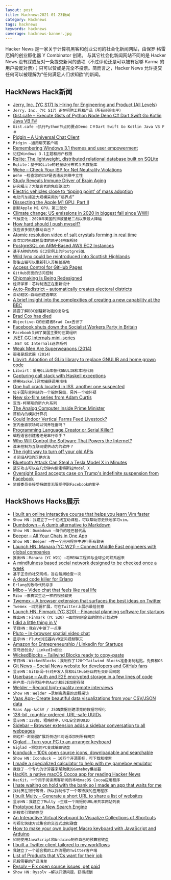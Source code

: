 ```yaml
---
layout: post
title: Hacknews2021-01-23新闻
category: Hacknews
tags: hacknews
keywords: hacknews
coverage: hacknews-banner.jpg
---
```


Hacker News 是一家关于计算机黑客和创业公司的社会化新闻网站，由保罗·格雷厄姆的创业孵化器 Y Combinator 创建。
与其它社会化新闻网站不同的是 Hacker News 没有踩或反对一条提交新闻的选项（不过评论还是可以被有足够 Karma 的用户投反对票）；只可以赞或是完全不投票。简而言之，Hacker News 允许提交任何可以被理解为“任何满足人们求知欲”的新闻。

## HackNews Hack新闻


- [Jerry, Inc. (YC S17) Is Hiring for Engineering and Product (All Levels)](https://jerry.ai/careers)
- `Jerry，Inc.（YC S17）正在招聘工程和产品（所有经验水平）`
- [Gist.cafe – Execute Gists of Python Node Deno C# Dart Swift Go Kotlin Java VB F#](https://gist.cafe)
- `Gist.cafe –执行Python节点的要点Deno C＃Dart Swift Go Kotlin Java VB F＃`
- [Pidgin – A Universal Chat Client](https://www.pidgin.im/plugins)
- `Pidgin –通用聊天客户端`
- [Remembering Windows 3.1 themes and user empowerment](https://hisham.hm/2019/07/26/remembering-windows-31-themes-and-user-empowerment/)
- `记住Windows 3.1主题和用户权限`
- [Rqlite: The lightweight, distributed relational database built on SQLite](https://github.com/rqlite/rqlite)
- `Rqlite：基于SQLite的轻量级分布式关系数据库`
- [Wehe – Check Your ISP for Net Neutrality Violations](https://dd.meddle.mobi/)
- `Wehe –检查您的ISP是否违反网络中立性`
- [Study Reveals Immune Driver of Brain Aging](https://med.stanford.edu/news/all-news/2021/01/study-reveals-immune-driver-of-brain-aging.html)
- `研究揭示了大脑衰老的免疫驱动力`
- [Electric vehicles close to ‘tipping point’ of mass adoption](https://www.theguardian.com/environment/2021/jan/22/electric-vehicles-close-to-tipping-point-of-mass-adoption)
- `电动汽车接近大规模采用的“临界点”`
- [Dissecting the Apple M1 GPU, Part II](https://rosenzweig.io/blog/asahi-gpu-part-2.html)
- `剖析Apple M1 GPU，第二部分`
- [Climate change: US emissions in 2020 in biggest fall since WWII](https://www.bbc.com/news/science-environment-55632050)
- `气候变化：2020年美国的排放量是二战以来最大降幅`
- [How hard should I push myself?](https://superorganizers.every.to/p/how-hard-should-i-push-myself)
- `我应该多努力推动自己？`
- [Atomic resolution video of salt crystals forming in real time](https://www.u-tokyo.ac.jp/focus/en/press/z0508_00161.html)
- `首次实时形成盐晶体的原子分辨率视频`
- [PostgreSQL on ARM-Based AWS EC2 Instances](https://www.percona.com/blog/2021/01/22/postgresql-on-arm-based-aws-ec2-instances-is-it-any-good/)
- `基于ARM的AWS EC2实例上的PostgreSQL`
- [Wild lynx could be reintroduced into Scottish Highlands](https://www.theguardian.com/environment/2021/jan/20/wild-lynx-could-be-reintroduced-into-scottish-highlands)
- `野生山猫可以重新引入苏格兰高地`
- [Access Control for GitHub Pages](https://github.blog/changelog/2021-01-21-access-control-for-github-pages/)
- `GitHub页面的访问控制`
- [Chipmaking Is Being Redesigned](https://www.economist.com/business/2021/01/23/chipmaking-is-being-redesigned-effects-will-be-far-reaching)
- `经济学家：芯片制造正在重新设计`
- [Auto-Redistrict – automatically creates electoral districts](http://autoredistrict.org/)
- `自动辖区–自动创建选举区`
- [A brief insight into the complexities of creating a new capability at the BBC](https://medium.com/bbc-design-engineering/a-brief-insight-into-the-complexities-of-creating-a-new-capability-at-the-bbc-b52c464ed7ee)
- `简要了解BBC创建新功能的复杂性`
- [Brad Cox has died](https://www.legacy.com/us/obituaries/scnow/name/brad-cox-obituary?pid=197454225)
- `Objective-C的创建者Brad Cox去世了`
- [Facebook shuts down the Socialist Workers Party in Britain](https://swp.org.uk/press-release-facebook-shuts-down-major-left-wing-group-in-britain/)
- `Facebook关闭了英国主要的左翼组织`
- [.NET GC Internals mini-series](https://tooslowexception.com/net-gc-internals-mini-series/)
- `.NET GC Internals迷你系列`
- [Weak Men Are Superweapons (2014)](https://www.slatestarcodexabridged.com/Weak-Men-Are-Superweapons)
- `弱者是超武器（2014）`
- [Libvirt: Adoption of GLib library to replace GNULIB and home grown code](https://www.berrange.com/posts/2020/01/30/libvirt-adoption-of-glib-library-to-replace-gnulib-home-grown-code/)
- `Libvirt：采用GLib库替代GNULIB和本地代码`
- [Capturing call stack with Haskell exceptions](https://maksbotan.github.io/posts/2021-01-20-callstacks.html)
- `使用Haskell异常捕获调用堆栈`
- [One hull crack located in ISS, another one suspected](https://tass.com/science/1247847)
- `位于国际空间站的一个船体裂缝，另外一个被怀疑`
- [New six-film series from Adam Curtis](https://www.bbc.com/mediacentre/2021/cgyoomh)
- `亚当·柯蒂斯的新六片系列`
- [The Analog Computer Inside Prime Minister](http://www.insidegmt.com/2021/01/the-analog-computer-inside-prime-minister/)
- `首相内的模拟计算机`
- [Could Indoor Vertical Farms Feed Livestock?](https://www.smithsonianmag.com/innovation/could-indoor-vertical-farms-feed-livestock-180976809/)
- `室内垂直农场可以饲养牲畜吗？`
- [Programming Language Creator or Serial Killer?](https://vole.wtf/coder-serial-killer-quiz/)
- `编程语言创建者还是串行杀手？`
- [Who Will Control the Software That Powers the Internet?](https://a16z.com/2021/01/14/internet-control-crypto-decentralization-community-owned-operated-networks/)
- `谁来控制为互联网提供动力的软件？`
- [The right way to turn off your old APIs](https://httptoolkit.tech/blog/how-to-turn-off-your-old-apis/)
- `关闭旧API的正确方法`
- [Bluetooth Attack Can Steal a Tesla Model X in Minutes](https://www.wired.com/story/tesla-model-x-hack-bluetooth/)
- `蓝牙攻击可以在几分钟内偷走特斯拉Model X`
- [Oversight Board accepts case on Trump's indefinite suspension from Facebook](https://oversightboard.com/news/236821561313092-oversight-board-accepts-case-on-former-us-president-trump-s-indefinite-suspension-from-facebook-and-instagram/)
- `监督委员会接受特朗普无限期停职Facebook的案子`


## HackShows Hacks展示

- [ I built an online interactive course that helps you learn Vim faster](https://www.vim.so)
- `Show HN：我建立了一个在线互动课程，可以帮助您更快地学习vim。`
- [ Dumbdown – A dumb alternative to Markdown](https://github.com/treenotation/dumbdown)
- `Show HN：Dumbdown –降价的哑巴替代品`
- [ Beeper – All Your Chats in One App](https://www.beeperhq.com/?hn)
- `Show HN：Beeper –在一个应用程序中进行所有聊天`
- [Launch HN: Manara (YC W21) – Connect Middle East engineers with global companies](item?id=25849054)
- `推出HN：Manara（YC W21）–将MENA工程师与全球公司联系起来`
- [ A mindfulness based social network designed to be checked once a week](https://www.sundayy.app/)
- `基于正念的社交网络，旨在每周检查一次`
- [ A dead code killer for Erlang](https://tech.nextroll.com/blog/dev/2021/01/06/erlang-rebar3-hank.html)
- `Erlang的致命代码杀手`
- [ Mibo – Video chat that feels like real life](https://getmibo.com/)
- `Mibo –像真实生活一样的视频聊天`
- [ Twemex – A browser extension that surfaces the best ideas on Twitter](https://twemex.app/)
- `Twemex –浏览器扩展，可在Twitter上展示最佳创意`
- [Launch HN: Finmark (YC S20) – Financial planning software for startups](item?id=25860819)
- `推出HN：Finmark（YC S20）–面向初创企业的财务计划软件`
- [ I did a little thing in V](https://github.com/profullstack/bitchin.net)
- `节目HN：我在V中做了一点事`
- [ Pluto – In-browser spatial video chat](https://pluto.video)
- `显示HN：Pluto浏览器内VR空间视频聊天`
- [ Amazon for Entrepreneurship / LinkedIn for Startups](https://startupstarter.co)
- `亚马逊创业/ LinkedIn创业`
- [ WickedBlocks – Tailwind Blocks ready to copy-paste](https://blocks.wickedtemplates.com/)
- `节目HN：WickedBlocks：我制作了120个Tailwind Blocks准备复制粘贴。免费和OS`
- [ Git News – Social News website for developers and GitHub fans](https://gitnews.tech)
- `显示HN：Git新闻–针对开发人员和GitHub粉丝的社交新闻网站`
- [ Userbase – Auth and E2E encrypted storage in a few lines of code](https://userbase.com/?home)
- `用户库–几行代码中的Auth和E2E加密存储`
- [ Welder – Record high-quality remote interviews](https://www.getwelder.com/)
- `Show HN：Welder –录制高质量的远程采访`
- [ Vaas App- Create beautiful data visualizations from your CSV/JSON data](https://www.vaasapp.co)
- `Vaas App-从CSV / JSON数据创建漂亮的数据可视化`
- [ 128-bit, roughly-ordered, URL-safe UUIDs](https://github.com/anthonynsimon/timeflake)
- `显示HN：128位，粗略排序，URL安全的UUID`
- [ Sidebar – Browser extension adds a sidebar conversation to all webpages](https://sidebarhq.com/)
- `侧边栏–浏览器扩展将侧边栏对话添加到所有网页`
- [ Giglad – Turn your PC to an arranger keyboard](https://deltarray.com/)
- `Giglad –将您的PC变成编曲键盘`
- [ Iconduck – 100k open source icons, downloadable and searchable](https://iconduck.com/)
- `Show HN：Iconduck – 10万个开源图标，可下载和搜索`
- [ I made a specialized calculator to help with my gameboy emulator](https://github.com/alt-romes/programmer-calculator)
- `我做了一个专门的计算器来帮助我的Gameboy模拟器`
- [ HacKit, a native macOS Cocoa app for reading Hacker News](https://apps.apple.com/gb/app/hackit/id1549557075?mt=12)
- `HacKit，一个用于阅读黑客新闻的本地macOS Cocoa应用程序`
- [ I hate waiting on hold with the bank so I made an app that waits for me](item?id=25865823)
- `我讨厌在银行等待，所以我制作了一个等待我的应用程序`
- [ I built Multy – Generate a short URL to share a list of websites](https://www.multy.me/)
- `显示HN：我建立了Multy –生成一个简短的URL来共享网站列表`
- [ Prototype for a New Search Engine](item?id=25874608)
- `新搜索引擎的原型`
- [ An Interactive Virtual Keyboard to Visualize Collections of Shortcuts](https://tkainrad.dev/posts/visualize-collections-of-keyboard-shortcuts/)
- `可视化快捷方式集合的交互式虚拟键盘`
- [ How to make your own budget Macro keyboard with JavaScript and Arduino](https://blog.almin.dev/posts/2021-01-20/diymacrokeyboard)
- `如何使用JavaScript和Arduino制作自己的预算宏键盘`
- [ I built a Twitter client tailored to my workflows](https://github.com/thesephist/lucerne)
- `我建立了一个适合我的工作流程的Twitter客户端`
- [ List of Products that VCs want for their job](https://docs.google.com/document/d/1kGEFmUHTgbBOx0PIQPLXBfIvDEcnCFPmzgelXlc1sz0/edit)
- `风投需要的产品清单`
- [ Rysolv – Fix open source issues, get paid](https://rysolv.com/issues)
- `Show HN：Rysolv –解决开源问题，获得报酬`

